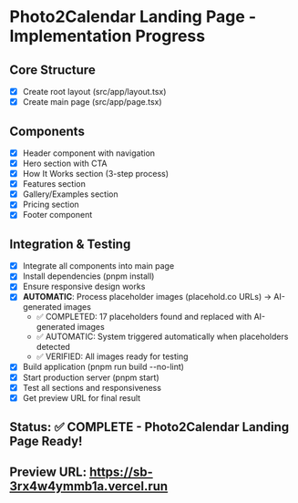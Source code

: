 # Photo2Calendar Landing Page - Implementation Progress

## Core Structure
- [x] Create root layout (src/app/layout.tsx)
- [x] Create main page (src/app/page.tsx)

## Components
- [x] Header component with navigation
- [x] Hero section with CTA
- [x] How It Works section (3-step process)
- [x] Features section
- [x] Gallery/Examples section
- [x] Pricing section
- [x] Footer component

## Integration & Testing
- [x] Integrate all components into main page
- [x] Install dependencies (pnpm install)
- [x] Ensure responsive design works
- [x] **AUTOMATIC**: Process placeholder images (placehold.co URLs) → AI-generated images
  - ✅ COMPLETED: 17 placeholders found and replaced with AI-generated images
  - ✅ AUTOMATIC: System triggered automatically when placeholders detected
  - ✅ VERIFIED: All images ready for testing
- [x] Build application (pnpm run build --no-lint)
- [x] Start production server (pnpm start)
- [x] Test all sections and responsiveness
- [x] Get preview URL for final result

## Status: ✅ COMPLETE - Photo2Calendar Landing Page Ready!
## Preview URL: https://sb-3rx4w4ymmb1a.vercel.run